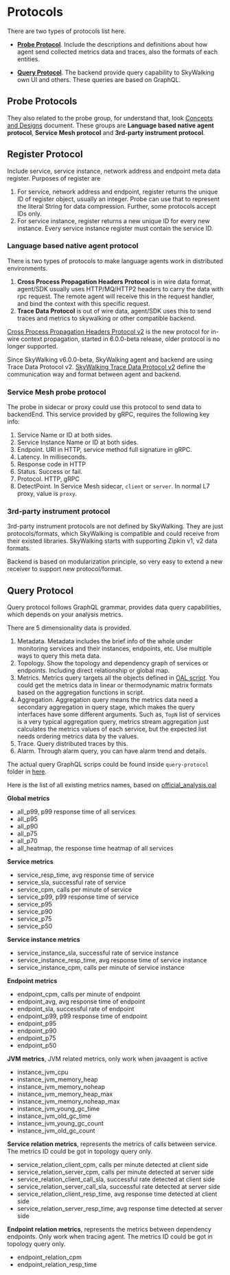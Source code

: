 # Protocols
There are two types of protocols list here. 

- [**Probe Protocol**](#probe-protocols). Include the descriptions and definitions about how agent send collected metrics data and traces, also the formats of each entities.

- [**Query Protocol**](#query-protocol). The backend provide query capability to SkyWalking own UI and others. These queries are based on GraphQL.


## Probe Protocols
They also related to the probe group, for understand that, look [Concepts and Designs](../concepts-and-designs/README.md) document.
These groups are **Language based native agent protocol**, **Service Mesh protocol** and **3rd-party instrument protocol**.

## Register Protocol
Include service, service instance, network address and endpoint meta data register.
Purposes of register are
1. For service, network address and endpoint, register returns the unique ID of register object, usually an integer. Probe
can use that to represent the literal String for data compression. Further, some protocols accept IDs only.
1. For service instance, register returns a new unique ID for every new instance. Every service instance register must contain the 
service ID.
 


### Language based native agent protocol
There is two types of protocols to make language agents work in distributed environments.
1. **Cross Process Propagation Headers Protocol** is in wire data format, agent/SDK usually uses HTTP/MQ/HTTP2 headers
to carry the data with rpc request. The remote agent will receive this in the request handler, and bind the context 
with this specific request.
1. **Trace Data Protocol** is out of wire data, agent/SDK uses this to send traces and metrics to skywalking or other
compatible backend. 

[Cross Process Propagation Headers Protocol v2](Skywalking-Cross-Process-Propagation-Headers-Protocol-v2.md) is the new protocol for 
in-wire context propagation, started in 6.0.0-beta release, older protocol is no longer supported.

Since SkyWalking v6.0.0-beta, SkyWalking agent and backend are using Trace Data Protocol v2.
[SkyWalking Trace Data Protocol v2](Trace-Data-Protocol-v2.md) define the communication way and format between agent and backend.


### Service Mesh probe protocol
The probe in sidecar or proxy could use this protocol to send data to backendEnd. This service provided by gRPC, requires 
the following key info:

1. Service Name or ID at both sides.
1. Service Instance Name or ID at both sides.
1. Endpoint. URI in HTTP, service method full signature in gRPC.
1. Latency. In milliseconds.
1. Response code in HTTP
1. Status. Success or fail.
1. Protocol. HTTP, gRPC
1. DetectPoint. In Service Mesh sidecar, `client` or `server`. In normal L7 proxy, value is `proxy`.


### 3rd-party instrument protocol
3rd-party instrument protocols are not defined by SkyWalking. They are just protocols/formats, which SkyWalking is compatible and
could receive from their existed libraries. SkyWalking starts with supporting Zipkin v1, v2 data formats.

Backend is based on modularization principle, so very easy to extend a new receiver to support new protocol/format.

## Query Protocol
Query protocol follows GraphQL grammar, provides data query capabilities, which depends on your analysis metrics.

There are 5 dimensionality data is provided.
1. Metadata. Metadata includes the brief info of the whole under monitoring services and their instances, endpoints, etc.
Use multiple ways to query this meta data.
1. Topology. Show the topology and dependency graph of services or endpoints. Including direct relationship or global map.
1. Metrics. Metrics query targets all the objects defined in [OAL script](../concepts-and-designs/oal.md). You could get the 
metrics data in linear or thermodynamic matrix formats based on the aggregation functions in script. 
1. Aggregation. Aggregation query means the metrics data need a secondary aggregation in query stage, which makes the query 
interfaces have some different arguments. Such as, `TopN` list of services is a very typical aggregation query, 
metrics stream aggregation just calculates the metrics values of each service, but the expected list needs ordering metrics data
by the values.
1. Trace. Query distributed traces by this.
1. Alarm. Through alarm query, you can have alarm trend and details.

The actual query GraphQL scrips could be found inside `query-protocol` folder in [here](../../../oap-server/server-query-plugin/query-graphql-plugin/src/main/resources).

Here is the list of all existing metrics names, based on [official_analysis.oal](../../../oap-server/server-bootstrap/src/main/resources/official_analysis.oal)

**Global metrics**
- all_p99, p99 response time of all services
- all_p95
- all_p90
- all_p75
- all_p70
- all_heatmap, the response time heatmap of all services 

**Service metrics**
- service_resp_time, avg response time of service
- service_sla, successful rate of service
- service_cpm, calls per minute of service
- service_p99, p99 response time of service
- service_p95
- service_p90
- service_p75
- service_p50

**Service instance metrics**
- service_instance_sla, successful rate of service instance
- service_instance_resp_time, avg response time of service instance
- service_instance_cpm, calls per minute of service instance

**Endpoint metrics**
- endpoint_cpm, calls per minute of endpoint
- endpoint_avg, avg response time of endpoint
- endpoint_sla, successful rate of endpoint
- endpoint_p99, p99 response time of endpoint
- endpoint_p95
- endpoint_p90
- endpoint_p75
- endpoint_p50

**JVM metrics**, JVM related metrics, only work when javaagent is active
- instance_jvm_cpu
- instance_jvm_memory_heap
- instance_jvm_memory_noheap
- instance_jvm_memory_heap_max
- instance_jvm_memory_noheap_max
- instance_jvm_young_gc_time
- instance_jvm_old_gc_time
- instance_jvm_young_gc_count
- instance_jvm_old_gc_count

**Service relation metrics**, represents the metrics of calls between service. 
The metrics ID could be
got in topology query only.
- service_relation_client_cpm, calls per minute detected at client side
- service_relation_server_cpm, calls per minute detected at server side
- service_relation_client_call_sla, successful rate detected at client side
- service_relation_server_call_sla, successful rate detected at server side
- service_relation_client_resp_time, avg response time detected at client side
- service_relation_server_resp_time, avg response time detected at server side

**Endpoint relation metrics**, represents the metrics between dependency endpoints. Only work when tracing agent.
The metrics ID could be got in topology query only.
- endpoint_relation_cpm
- endpoint_relation_resp_time
